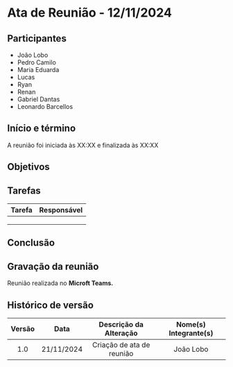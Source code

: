 # Ata de Reunião - 12/11/2024

## Participantes

- João Lobo
- Pedro Camilo
- Maria Eduarda
- Lucas
- Ryan
- Renan
- Gabriel Dantas
- Leonardo Barcellos

## Início e término

A reunião foi iniciada às XX:XX e finalizada às XX:XX

## Objetivos

## Tarefas

| Tarefa | Responsável |
| ------ | ----------- |
|        |             |
|        |             |
|        |             |

## Conclusão

## Gravação da reunião

Reunião realizada no **Microft Teams.**

## Histórico de versão

| Versão |    Data    |  Descrição da Alteração   | Nome(s) Integrante(s) |
| :----: | :--------: | :-----------------------: | :-------------------: |
|  1.0   | 21/11/2024 | Criação de ata de reunião |       João Lobo       |
